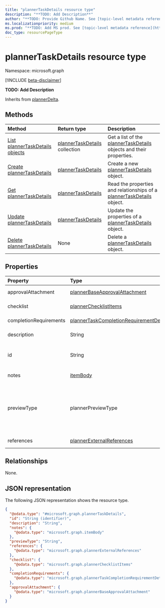 ```yaml
---
title: "plannerTaskDetails resource type"
description: "**TODO: Add Description**"
author: "**TODO: Provide Github Name. See [topic-level metadata reference](https://aka.ms/msgo?pagePath=Document-APIs/Guidelines/Metadata)**"
ms.localizationpriority: medium
ms.prod: "**TODO: Add MS prod. See [topic-level metadata reference](https://aka.ms/msgo?pagePath=Document-APIs/Guidelines/Metadata)**"
doc_type: resourcePageType
---
```


# plannerTaskDetails resource type

Namespace: microsoft.graph

[!INCLUDE [beta-disclaimer](../../includes/beta-disclaimer.md)]

**TODO: Add Description**


Inherits from [plannerDelta](../resources/plannerdelta.md).

## Methods
|Method|Return type|Description|
|:---|:---|:---|
|[List plannerTaskDetails objects](../api/plannertask-list-details.md)|[plannerTaskDetails](../resources/plannertaskdetails.md) collection|Get a list of the [plannerTaskDetails](../resources/plannertaskdetails.md) objects and their properties.|
|[Create plannerTaskDetails](../api/plannertask-post-details.md)|[plannerTaskDetails](../resources/plannertaskdetails.md)|Create a new [plannerTaskDetails](../resources/plannertaskdetails.md) object.|
|[Get plannerTaskDetails](../api/plannertaskdetails-get.md)|[plannerTaskDetails](../resources/plannertaskdetails.md)|Read the properties and relationships of a [plannerTaskDetails](../resources/plannertaskdetails.md) object.|
|[Update plannerTaskDetails](../api/plannertaskdetails-update.md)|[plannerTaskDetails](../resources/plannertaskdetails.md)|Update the properties of a [plannerTaskDetails](../resources/plannertaskdetails.md) object.|
|[Delete plannerTaskDetails](../api/plannertask-delete-details.md)|None|Delete a [plannerTaskDetails](../resources/plannertaskdetails.md) object.|

## Properties
|Property|Type|Description|
|:---|:---|:---|
|approvalAttachment|[plannerBaseApprovalAttachment](../resources/plannerbaseapprovalattachment.md)|**TODO: Add Description**|
|checklist|[plannerChecklistItems](../resources/plannerchecklistitems.md)|**TODO: Add Description**|
|completionRequirements|[plannerTaskCompletionRequirementDetails](../resources/plannertaskcompletionrequirementdetails.md)|**TODO: Add Description**|
|description|String|**TODO: Add Description**|
|id|String|**TODO: Add Description** Inherited from [entity](../resources/entity.md).|
|notes|[itemBody](../resources/itembody.md)|**TODO: Add Description**|
|previewType|plannerPreviewType|**TODO: Add Description**.The possible values are: `automatic`, `noPreview`, `checklist`, `description`, `reference`.|
|references|[plannerExternalReferences](../resources/plannerexternalreferences.md)|**TODO: Add Description**|

## Relationships
None.

## JSON representation
The following JSON representation shows the resource type.
<!-- {
  "blockType": "resource",
  "keyProperty": "id",
  "@odata.type": "microsoft.graph.plannerTaskDetails",
  "baseType": "microsoft.graph.plannerDelta",
  "openType": false
}
-->
``` json
{
  "@odata.type": "#microsoft.graph.plannerTaskDetails",
  "id": "String (identifier)",
  "description": "String",
  "notes": {
    "@odata.type": "microsoft.graph.itemBody"
  },
  "previewType": "String",
  "references": {
    "@odata.type": "microsoft.graph.plannerExternalReferences"
  },
  "checklist": {
    "@odata.type": "microsoft.graph.plannerChecklistItems"
  },
  "completionRequirements": {
    "@odata.type": "microsoft.graph.plannerTaskCompletionRequirementDetails"
  },
  "approvalAttachment": {
    "@odata.type": "microsoft.graph.plannerBaseApprovalAttachment"
  }
}
```

